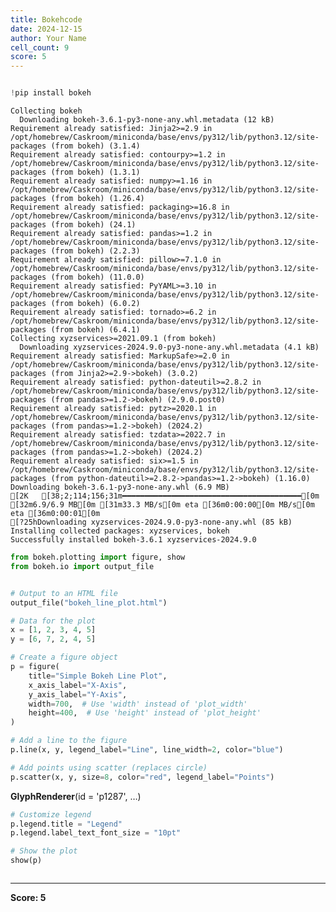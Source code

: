 ```yaml
---
title: Bokehcode
date: 2024-12-15
author: Your Name
cell_count: 9
score: 5
---
```


```python

```


```python
!pip install bokeh
```

    Collecting bokeh
      Downloading bokeh-3.6.1-py3-none-any.whl.metadata (12 kB)
    Requirement already satisfied: Jinja2>=2.9 in /opt/homebrew/Caskroom/miniconda/base/envs/py312/lib/python3.12/site-packages (from bokeh) (3.1.4)
    Requirement already satisfied: contourpy>=1.2 in /opt/homebrew/Caskroom/miniconda/base/envs/py312/lib/python3.12/site-packages (from bokeh) (1.3.1)
    Requirement already satisfied: numpy>=1.16 in /opt/homebrew/Caskroom/miniconda/base/envs/py312/lib/python3.12/site-packages (from bokeh) (1.26.4)
    Requirement already satisfied: packaging>=16.8 in /opt/homebrew/Caskroom/miniconda/base/envs/py312/lib/python3.12/site-packages (from bokeh) (24.1)
    Requirement already satisfied: pandas>=1.2 in /opt/homebrew/Caskroom/miniconda/base/envs/py312/lib/python3.12/site-packages (from bokeh) (2.2.3)
    Requirement already satisfied: pillow>=7.1.0 in /opt/homebrew/Caskroom/miniconda/base/envs/py312/lib/python3.12/site-packages (from bokeh) (11.0.0)
    Requirement already satisfied: PyYAML>=3.10 in /opt/homebrew/Caskroom/miniconda/base/envs/py312/lib/python3.12/site-packages (from bokeh) (6.0.2)
    Requirement already satisfied: tornado>=6.2 in /opt/homebrew/Caskroom/miniconda/base/envs/py312/lib/python3.12/site-packages (from bokeh) (6.4.1)
    Collecting xyzservices>=2021.09.1 (from bokeh)
      Downloading xyzservices-2024.9.0-py3-none-any.whl.metadata (4.1 kB)
    Requirement already satisfied: MarkupSafe>=2.0 in /opt/homebrew/Caskroom/miniconda/base/envs/py312/lib/python3.12/site-packages (from Jinja2>=2.9->bokeh) (3.0.2)
    Requirement already satisfied: python-dateutil>=2.8.2 in /opt/homebrew/Caskroom/miniconda/base/envs/py312/lib/python3.12/site-packages (from pandas>=1.2->bokeh) (2.9.0.post0)
    Requirement already satisfied: pytz>=2020.1 in /opt/homebrew/Caskroom/miniconda/base/envs/py312/lib/python3.12/site-packages (from pandas>=1.2->bokeh) (2024.2)
    Requirement already satisfied: tzdata>=2022.7 in /opt/homebrew/Caskroom/miniconda/base/envs/py312/lib/python3.12/site-packages (from pandas>=1.2->bokeh) (2024.2)
    Requirement already satisfied: six>=1.5 in /opt/homebrew/Caskroom/miniconda/base/envs/py312/lib/python3.12/site-packages (from python-dateutil>=2.8.2->pandas>=1.2->bokeh) (1.16.0)
    Downloading bokeh-3.6.1-py3-none-any.whl (6.9 MB)
    [2K   [38;2;114;156;31m━━━━━━━━━━━━━━━━━━━━━━━━━━━━━━━━━━━━━━━━[0m [32m6.9/6.9 MB[0m [31m33.3 MB/s[0m eta [36m0:00:00[0m MB/s[0m eta [36m0:00:01[0m
    [?25hDownloading xyzservices-2024.9.0-py3-none-any.whl (85 kB)
    Installing collected packages: xyzservices, bokeh
    Successfully installed bokeh-3.6.1 xyzservices-2024.9.0



```python
from bokeh.plotting import figure, show
from bokeh.io import output_file
```


```python

# Output to an HTML file
output_file("bokeh_line_plot.html")

# Data for the plot
x = [1, 2, 3, 4, 5]
y = [6, 7, 2, 4, 5]
```


```python
# Create a figure object
p = figure(
    title="Simple Bokeh Line Plot",
    x_axis_label="X-Axis",
    y_axis_label="Y-Axis",
    width=700,  # Use 'width' instead of 'plot_width'
    height=400,  # Use 'height' instead of 'plot_height'
)
```


```python
# Add a line to the figure
p.line(x, y, legend_label="Line", line_width=2, color="blue")

# Add points using scatter (replaces circle)
p.scatter(x, y, size=8, color="red", legend_label="Points")
```




<div style="display: table;"><div style="display: table-row;"><div style="display: table-cell;"><b title="bokeh.models.renderers.glyph_renderer.GlyphRenderer">GlyphRenderer</b>(</div><div style="display: table-cell;">id&nbsp;=&nbsp;'p1287', <span id="p1292" style="cursor: pointer;">&hellip;)</span></div></div><div class="p1291" style="display: none;"><div style="display: table-cell;"></div><div style="display: table-cell;">context_menu&nbsp;=&nbsp;None,</div></div><div class="p1291" style="display: none;"><div style="display: table-cell;"></div><div style="display: table-cell;">coordinates&nbsp;=&nbsp;None,</div></div><div class="p1291" style="display: none;"><div style="display: table-cell;"></div><div style="display: table-cell;">css_classes&nbsp;=&nbsp;[],</div></div><div class="p1291" style="display: none;"><div style="display: table-cell;"></div><div style="display: table-cell;">css_variables&nbsp;=&nbsp;{},</div></div><div class="p1291" style="display: none;"><div style="display: table-cell;"></div><div style="display: table-cell;">data_source&nbsp;=&nbsp;ColumnDataSource(id='p1281', ...),</div></div><div class="p1291" style="display: none;"><div style="display: table-cell;"></div><div style="display: table-cell;">glyph&nbsp;=&nbsp;Scatter(id='p1284', ...),</div></div><div class="p1291" style="display: none;"><div style="display: table-cell;"></div><div style="display: table-cell;">group&nbsp;=&nbsp;None,</div></div><div class="p1291" style="display: none;"><div style="display: table-cell;"></div><div style="display: table-cell;">hover_glyph&nbsp;=&nbsp;None,</div></div><div class="p1291" style="display: none;"><div style="display: table-cell;"></div><div style="display: table-cell;">js_event_callbacks&nbsp;=&nbsp;{},</div></div><div class="p1291" style="display: none;"><div style="display: table-cell;"></div><div style="display: table-cell;">js_property_callbacks&nbsp;=&nbsp;{},</div></div><div class="p1291" style="display: none;"><div style="display: table-cell;"></div><div style="display: table-cell;">level&nbsp;=&nbsp;'glyph',</div></div><div class="p1291" style="display: none;"><div style="display: table-cell;"></div><div style="display: table-cell;">muted&nbsp;=&nbsp;False,</div></div><div class="p1291" style="display: none;"><div style="display: table-cell;"></div><div style="display: table-cell;">muted_glyph&nbsp;=&nbsp;Scatter(id='p1286', ...),</div></div><div class="p1291" style="display: none;"><div style="display: table-cell;"></div><div style="display: table-cell;">name&nbsp;=&nbsp;None,</div></div><div class="p1291" style="display: none;"><div style="display: table-cell;"></div><div style="display: table-cell;">nonselection_glyph&nbsp;=&nbsp;Scatter(id='p1285', ...),</div></div><div class="p1291" style="display: none;"><div style="display: table-cell;"></div><div style="display: table-cell;">propagate_hover&nbsp;=&nbsp;False,</div></div><div class="p1291" style="display: none;"><div style="display: table-cell;"></div><div style="display: table-cell;">selection_glyph&nbsp;=&nbsp;'auto',</div></div><div class="p1291" style="display: none;"><div style="display: table-cell;"></div><div style="display: table-cell;">styles&nbsp;=&nbsp;{},</div></div><div class="p1291" style="display: none;"><div style="display: table-cell;"></div><div style="display: table-cell;">stylesheets&nbsp;=&nbsp;[],</div></div><div class="p1291" style="display: none;"><div style="display: table-cell;"></div><div style="display: table-cell;">subscribed_events&nbsp;=&nbsp;PropertyValueSet(),</div></div><div class="p1291" style="display: none;"><div style="display: table-cell;"></div><div style="display: table-cell;">syncable&nbsp;=&nbsp;True,</div></div><div class="p1291" style="display: none;"><div style="display: table-cell;"></div><div style="display: table-cell;">tags&nbsp;=&nbsp;[],</div></div><div class="p1291" style="display: none;"><div style="display: table-cell;"></div><div style="display: table-cell;">view&nbsp;=&nbsp;CDSView(id='p1288', ...),</div></div><div class="p1291" style="display: none;"><div style="display: table-cell;"></div><div style="display: table-cell;">visible&nbsp;=&nbsp;True,</div></div><div class="p1291" style="display: none;"><div style="display: table-cell;"></div><div style="display: table-cell;">x_range_name&nbsp;=&nbsp;'default',</div></div><div class="p1291" style="display: none;"><div style="display: table-cell;"></div><div style="display: table-cell;">y_range_name&nbsp;=&nbsp;'default')</div></div></div>
<script>
(function() {
  let expanded = false;
  const ellipsis = document.getElementById("p1292");
  ellipsis.addEventListener("click", function() {
    const rows = document.getElementsByClassName("p1291");
    for (let i = 0; i < rows.length; i++) {
      const el = rows[i];
      el.style.display = expanded ? "none" : "table-row";
    }
    ellipsis.innerHTML = expanded ? "&hellip;)" : "&lsaquo;&lsaquo;&lsaquo;";
    expanded = !expanded;
  });
})();
</script>





```python
# Customize legend
p.legend.title = "Legend"
p.legend.label_text_font_size = "10pt"
```


```python
# Show the plot
show(p)
```


```python

```


---
**Score: 5**
